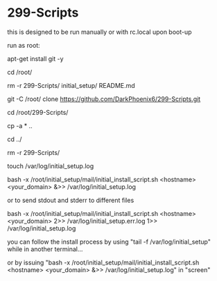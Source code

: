 # 299-Scripts

this is designed to be run manually or with rc.local upon boot-up 

run as root:	

  apt-get install git -y
  
  cd /root/
  
  rm -r 299-Scripts/ initial_setup/ README.md
 
  git -C /root/ clone https://github.com/DarkPhoenix6/299-Scripts.git
  
  cd /root/299-Scripts/
  
  cp -a * ..
  
  cd ../
  
  rm -r 299-Scripts/
  
  touch /var/log/initial_setup.log
  
  bash -x /root/initial_setup/mail/initial_install_script.sh \<hostname> \<your_domain> &>> /var/log/initial_setup.log

or to send stdout and stderr to different files

  bash -x /root/initial_setup/mail/initial_install_script.sh \<hostname> \<your_domain> 2>> /var/log/initial_setup.err.log 1>> /var/log/initial_setup.log



you can follow the install process by using "tail -f /var/log/initial_setup" 
while in another terminal...

or by issuing 
"bash -x /root/initial_setup/mail/initial_install_script.sh \<hostname> \<your_domain> &>> /var/log/initial_setup.log"
in "screen"
